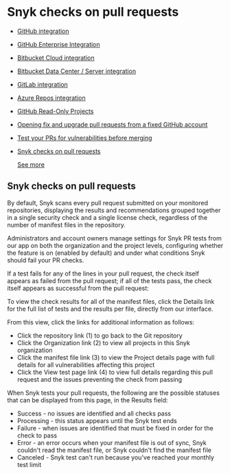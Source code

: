 # Snyk checks on pull requests

* [ GitHub integration](https://github.com/snyk/user-docs/tree/58f91d848e16ddf2ffcca3711d6b8852412be402/hc/en-us/articles/360004032117-GitHub-integration/README.md)
* [ GitHub Enterprise Integration](https://github.com/snyk/user-docs/tree/58f91d848e16ddf2ffcca3711d6b8852412be402/hc/en-us/articles/360015951318-GitHub-Enterprise-Integration/README.md)
* [ Bitbucket Cloud integration](https://github.com/snyk/user-docs/tree/58f91d848e16ddf2ffcca3711d6b8852412be402/hc/en-us/articles/360004032097-Bitbucket-Cloud-integration/README.md)
* [ Bitbucket Data Center / Server integration](https://github.com/snyk/user-docs/tree/58f91d848e16ddf2ffcca3711d6b8852412be402/hc/en-us/articles/360004002218-Bitbucket-Data-Center-Server-integration/README.md)
* [ GitLab integration](https://github.com/snyk/user-docs/tree/58f91d848e16ddf2ffcca3711d6b8852412be402/hc/en-us/articles/360004002238-GitLab-integration/README.md)
* [ Azure Repos integration](https://github.com/snyk/user-docs/tree/58f91d848e16ddf2ffcca3711d6b8852412be402/hc/en-us/articles/360004002198-Azure-Repos-integration/README.md)
* [ GitHub Read-Only Projects](https://github.com/snyk/user-docs/tree/58f91d848e16ddf2ffcca3711d6b8852412be402/hc/en-us/articles/360010766557-GitHub-Read-Only-Projects/README.md)
* [ Opening fix and upgrade pull requests from a fixed GitHub account](https://github.com/snyk/user-docs/tree/58f91d848e16ddf2ffcca3711d6b8852412be402/hc/en-us/articles/360010843797-Opening-fix-and-upgrade-pull-requests-from-a-fixed-GitHub-account-/README.md)
* [ Test your PRs for vulnerabilities before merging](https://github.com/snyk/user-docs/tree/58f91d848e16ddf2ffcca3711d6b8852412be402/hc/en-us/articles/360006528057-Test-your-PRs-for-vulnerabilities-before-merging/README.md)
* [ Snyk checks on pull requests](https://github.com/snyk/user-docs/tree/58f91d848e16ddf2ffcca3711d6b8852412be402/hc/en-us/articles/360006581938-Snyk-checks-on-pull-requests/README.md)

  [See more](https://github.com/snyk/user-docs/tree/58f91d848e16ddf2ffcca3711d6b8852412be402/hc/en-us/sections/360001138098-Git-repository-SCM-integrations/README.md)

## Snyk checks on pull requests

By default, Snyk scans every pull request submitted on your monitored repositories, displaying the results and recommendations grouped together in a single security check and a single license check, regardless of the number of manifest files in the repository.

Administrators and account owners manage settings for Snyk PR tests from our app on both the organization and the project levels, configuring whether the feature is on \(enabled by default\) and under what conditions Snyk should fail your PR checks.

If a test fails for any of the lines in your pull request, the check itself appears as failed from the pull request; if all of the tests pass, the check itself appears as successful from the pull request:

To view the check results for all of the manifest files, click the Details link for the full list of tests and the results per file, directly from our interface.

From this view, click the links for additional information as follows:

* Click the repository link \(1\) to go back to the Git repository
* Click the Organization link \(2\) to view all projects in this Snyk organization
* Click the manifest file link \(3\) to view the Project details page with full details for all vulnerabilities affecting this project
* Click the View test page link \(4\) to view full details regarding this pull request and the issues preventing the check from passing

When Snyk tests your pull requests, the following are the possible statuses that can be displayed from this page, in the Results field:

* Success - no issues are identified and all checks pass
* Processing - this status appears until the Snyk test ends
* Failure - when issues are identified that must be fixed in order for the check to pass
* Error - an error occurs when your manifest file is out of sync, Snyk couldn't read the manifest file, or Snyk couldn't find the manifest file
* Canceled - Snyk test can't run because you've reached your monthly test limit


